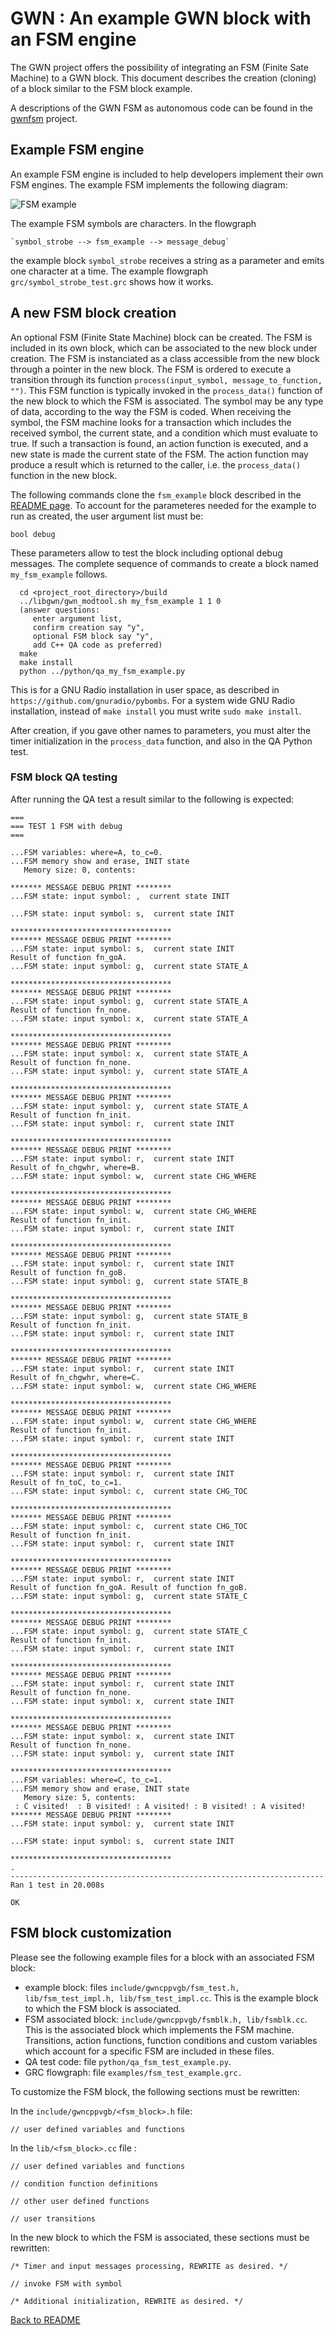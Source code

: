 # GWN : An example GWN block with an FSM engine

The GWN project offers the possibility of integrating an FSM (Finite Sate Machine) to a GWN block. This document describes the creation (cloning) of a block similar to the FSM block example.

A descriptions of the GWN FSM as autonomous code can be found in the [gwnfsm](https://github.com/vagonbar/gwnfsm) project.

## Example FSM engine

An example FSM engine is included to help developers implement their own FSM engines. The example FSM implements the following diagram:

![FSM example](../Images/gwnfsm_test.png)

The example FSM symbols are characters. In the flowgraph

    `symbol_strobe --> fsm_example --> message_debug`

the example block `symbol_strobe` receives a string as a parameter and emits one character at a time. The example flowgraph `grc/symbol_strobe_test.grc` shows how it works.

## A new FSM block creation

An optional FSM (Finite State Machine) block can be created. The FSM is included in its own block, which can be associated to the new block under creation. The FSM is instanciated as a class accessible from the new block through a pointer in the new block. The FSM is ordered to execute a transition through its function `process(input_symbol, message_to_function, "")`. This FSM function is typically invoked in the `process_data()` function of the new block to which the FSM is associated. The symbol may be any type of data, according to the way the FSM is coded. When receiving the symbol, the FSM machine looks for a transaction which includes the received symbol, the current state, and a condition which must evaluate to true. If such a transaction is found, an action function is executed, and a new state is made the current state of the FSM. The action function may produce a result which is returned to the caller, i.e. the `process_data()` function in the new block.

The following commands clone the `fsm_example` block described in the [README page](../../README.md). To account for the parameteres needed for the example to run as created, the user argument list must be:

  `bool debug`

These parameters allow to test the block including optional debug messages. The complete sequence of commands to create a block named `my_fsm_example` follows.

```
  cd <project_root_directory>/build
  ../libgwn/gwn_modtool.sh my_fsm_example 1 1 0
  (answer questions:
     enter argument list,
     confirm creation say "y",
     optional FSM block say "y",
     add C++ QA code as preferred)
  make
  make install
  python ../python/qa_my_fsm_example.py
```

This is for a GNU Radio installation in user space, as described in 
 `https://github.com/gnuradio/pybombs`.
For a system wide GNU Radio installation, instead of `make install` you must write `sudo make install`.

After creation, if you gave other names to parameters, you must alter the timer initialization in the `process_data` function, and also in the QA Python test. 

### FSM block QA testing

After running the QA test a result similar to the following is expected:

```
===
=== TEST 1 FSM with debug 
===

...FSM variables: where=A, to_c=0. 
...FSM memory show and erase, INIT state
   Memory size: 0, contents:

******* MESSAGE DEBUG PRINT ********
...FSM state: input symbol: ,  current state INIT

...FSM state: input symbol: s,  current state INIT

************************************
******* MESSAGE DEBUG PRINT ********
...FSM state: input symbol: s,  current state INIT
Result of function fn_goA. 
...FSM state: input symbol: g,  current state STATE_A

************************************
******* MESSAGE DEBUG PRINT ********
...FSM state: input symbol: g,  current state STATE_A
Result of function fn_none. 
...FSM state: input symbol: x,  current state STATE_A

************************************
******* MESSAGE DEBUG PRINT ********
...FSM state: input symbol: x,  current state STATE_A
Result of function fn_none. 
...FSM state: input symbol: y,  current state STATE_A

************************************
******* MESSAGE DEBUG PRINT ********
...FSM state: input symbol: y,  current state STATE_A
Result of function fn_init. 
...FSM state: input symbol: r,  current state INIT

************************************
******* MESSAGE DEBUG PRINT ********
...FSM state: input symbol: r,  current state INIT
Result of fn_chgwhr, where=B. 
...FSM state: input symbol: w,  current state CHG_WHERE

************************************
******* MESSAGE DEBUG PRINT ********
...FSM state: input symbol: w,  current state CHG_WHERE
Result of function fn_init. 
...FSM state: input symbol: r,  current state INIT

************************************
******* MESSAGE DEBUG PRINT ********
...FSM state: input symbol: r,  current state INIT
Result of function fn_goB. 
...FSM state: input symbol: g,  current state STATE_B

************************************
******* MESSAGE DEBUG PRINT ********
...FSM state: input symbol: g,  current state STATE_B
Result of function fn_init. 
...FSM state: input symbol: r,  current state INIT

************************************
******* MESSAGE DEBUG PRINT ********
...FSM state: input symbol: r,  current state INIT
Result of fn_chgwhr, where=C. 
...FSM state: input symbol: w,  current state CHG_WHERE

************************************
******* MESSAGE DEBUG PRINT ********
...FSM state: input symbol: w,  current state CHG_WHERE
Result of function fn_init. 
...FSM state: input symbol: r,  current state INIT

************************************
******* MESSAGE DEBUG PRINT ********
...FSM state: input symbol: r,  current state INIT
Result of fn_toC, to_c=1. 
...FSM state: input symbol: c,  current state CHG_TOC

************************************
******* MESSAGE DEBUG PRINT ********
...FSM state: input symbol: c,  current state CHG_TOC
Result of function fn_init. 
...FSM state: input symbol: r,  current state INIT

************************************
******* MESSAGE DEBUG PRINT ********
...FSM state: input symbol: r,  current state INIT
Result of function fn_goA. Result of function fn_goB. 
...FSM state: input symbol: g,  current state STATE_C

************************************
******* MESSAGE DEBUG PRINT ********
...FSM state: input symbol: g,  current state STATE_C
Result of function fn_init. 
...FSM state: input symbol: r,  current state INIT

************************************
******* MESSAGE DEBUG PRINT ********
...FSM state: input symbol: r,  current state INIT
Result of function fn_none. 
...FSM state: input symbol: x,  current state INIT

************************************
******* MESSAGE DEBUG PRINT ********
...FSM state: input symbol: x,  current state INIT
Result of function fn_none. 
...FSM state: input symbol: y,  current state INIT

************************************
...FSM variables: where=C, to_c=1. 
...FSM memory show and erase, INIT state
   Memory size: 5, contents:
 : C visited!  : B visited! : A visited! : B visited! : A visited!
******* MESSAGE DEBUG PRINT ********
...FSM state: input symbol: y,  current state INIT

...FSM state: input symbol: s,  current state INIT

************************************
.
----------------------------------------------------------------------
Ran 1 test in 20.008s

OK
```

## FSM block customization

Please see the following example files for a block with an associated FSM block:
* example block: files `include/gwncppvgb/fsm_test.h, lib/fsm_test_impl.h, lib/fsm_test_impl.cc`. This is the example block to which the FSM block is associated.
* FSM associated block: `include/gwncppvgb/fsmblk.h, lib/fsmblk.cc`. This is the associated block which implements the FSM machine. Transitions, action functions, function conditions and custom variables which account for a specific FSM are included in these files.
* QA test code: file `python/qa_fsm_test_example.py`.
* GRC flowgraph: file `examples/fsm_test_example.grc.`

To customize the FSM block, the following sections must be rewritten:

In the `include/gwncppvgb/<fsm_block>.h` file:

`// user defined variables and functions` 

In the `lib/<fsm_block>.cc` file :

`// user defined variables and functions`

`// condition function definitions`

`// other user defined functions`

`// user transitions`

In the new block to which the FSM is associated, these sections must be rewritten:

`/* Timer and input messages processing, REWRITE as desired. */`

`// invoke FSM with symbol`

`/* Additional initialization, REWRITE as desired. */`

[Back to README](../../README.md)

